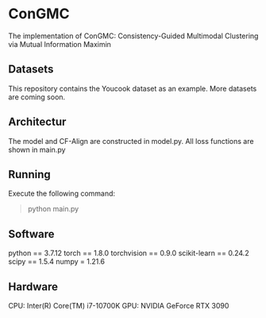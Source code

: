 # ConGMC
The implementation of ConGMC: Consistency-Guided Multimodal Clustering via Mutual Information Maximin

## Datasets
This repository contains the Youcook dataset as an example. More datasets are coming soon.

## Architectur
The model and CF-Align are constructed in model.py. All loss functions are shown in main.py

## Running
Execute the following command:
> python main.py

## Software
python == 3.7.12
torch == 1.8.0
torchvision == 0.9.0
scikit-learn == 0.24.2
scipy == 1.5.4
numpy = 1.21.6

## Hardware
CPU: Inter(R) Core(TM) i7-10700K
GPU: NVIDIA GeForce RTX 3090
